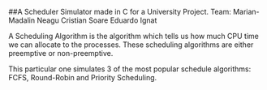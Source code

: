 
##A Scheduler Simulator made in C for a University Project. 
Team:
<t>	Marian-Madalin Neagu 
    	Cristian Soare 
    	Eduardo Ignat 

A Scheduling Algorithm is the algorithm which tells us how much CPU time we can allocate to the processes. These scheduling algorithms are either preemptive or non-preemptive. 

This particular one simulates 3 of the most popular schedule algorithms: FCFS, Round-Robin and Priority Scheduling.

